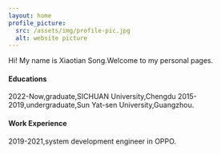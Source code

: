 ```yaml
---
layout: home
profile_picture:
  src: /assets/img/profile-pic.jpg
  alt: website picture
---
```


<p>
  Hi! My name is Xiaotian Song.Welcome to my personal pages.
</p>

#### Educations
2022-Now,graduate,SICHUAN University,Chengdu
2015-2019,undergraduate,Sun Yat-sen University,Guangzhou.

#### Work Experience
2019-2021,system development engineer in OPPO.
